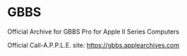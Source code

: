 # GBBS
Official Archive for GBBS Pro for Apple II Series Computers

Official Call-A.P.P.L.E. site:  https://gbbs.applearchives.com
